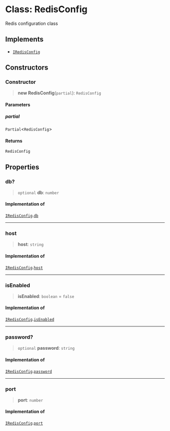 # Class: RedisConfig

Redis configuration class

## Implements

- [`IRedisConfig`](/libraries/common-infrastructure/Interface.IRedisConfig.md)

## Constructors

<a id="constructor"></a>

### Constructor

> **new RedisConfig**(`partial`): `RedisConfig`

#### Parameters

##### partial

`Partial`\<`RedisConfig`\>

#### Returns

`RedisConfig`

## Properties

<a id="db"></a>

### db?

> `optional` **db**: `number`

#### Implementation of

[`IRedisConfig`](/libraries/common-infrastructure/Interface.IRedisConfig.md).[`db`](/libraries/common-infrastructure/Interface.IRedisConfig.md#db)

---

<a id="host"></a>

### host

> **host**: `string`

#### Implementation of

[`IRedisConfig`](/libraries/common-infrastructure/Interface.IRedisConfig.md).[`host`](/libraries/common-infrastructure/Interface.IRedisConfig.md#host)

---

<a id="isenabled"></a>

### isEnabled

> **isEnabled**: `boolean` = `false`

#### Implementation of

[`IRedisConfig`](/libraries/common-infrastructure/Interface.IRedisConfig.md).[`isEnabled`](/libraries/common-infrastructure/Interface.IRedisConfig.md#isenabled)

---

<a id="password"></a>

### password?

> `optional` **password**: `string`

#### Implementation of

[`IRedisConfig`](/libraries/common-infrastructure/Interface.IRedisConfig.md).[`password`](/libraries/common-infrastructure/Interface.IRedisConfig.md#password)

---

<a id="port"></a>

### port

> **port**: `number`

#### Implementation of

[`IRedisConfig`](/libraries/common-infrastructure/Interface.IRedisConfig.md).[`port`](/libraries/common-infrastructure/Interface.IRedisConfig.md#port)
